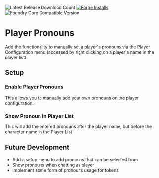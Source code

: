 ![Latest Release Download Count](https://img.shields.io/badge/dynamic/json?color=blue&label=Downloads%40latest&query=assets%5B1%5D.download_count&url=https%3A%2F%2Fapi.github.com%2Frepos%2Fvtt-lair%2Fplayer-pronouns%2Freleases%2Flatest) [![Forge Installs](https://img.shields.io/badge/dynamic/json?label=Forge%20Installs&query=package.installs&suffix=%25&url=https%3A%2F%2Fforge-vtt.com%2Fapi%2Fbazaar%2Fpackage%2Fplayer-pronouns&colorB=4aa94a)](https://forge-vtt.com/bazaar#package=player-pronouns) 
![Foundry Core Compatible Version](https://img.shields.io/badge/dynamic/json.svg?url=https%3A%2F%2Fraw.githubusercontent.com%2Fvtt-lair%2Fplayer-pronouns%2Fmaster%2Fmodule.json&label=Foundry%20Version&query=$.compatibleCoreVersion&colorB=orange)



# Player Pronouns
Add the functionality to manually set a player's pronouns via the Player Configuration menu (accessed by right clicking on a player's name in the player list).

## Setup
### Enable Player Pronouns
This allows you to manually add your own pronouns on the player configuration.

### Show Pronoun in Player List
This will add the entered pronouns after the player name, but before the character name in the Player List

## Future Development
* Add a setup menu to add pronouns that can be selected from
* Show pronouns when chatting as player
* Implement some form of pronouns usage for tokens
